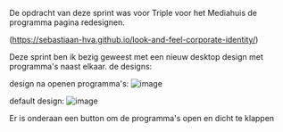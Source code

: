 De opdracht van deze sprint was voor Triple voor het Mediahuis de programma pagina redesignen.

(https://sebastiaan-hva.github.io/look-and-feel-corporate-identity/)


Deze sprint ben ik bezig geweest met een nieuw desktop design met programma's naast elkaar. 
de designs:

design na openen programma's:
![image](https://github.com/user-attachments/assets/8a6f7105-9b17-471e-bb6d-d5ed03db7a25)

default design: 
![image](https://github.com/user-attachments/assets/bbd3c9d9-b1c1-446c-b5d7-7fd562fee927)

Er is onderaan een button om de programma's open en dicht te klappen

